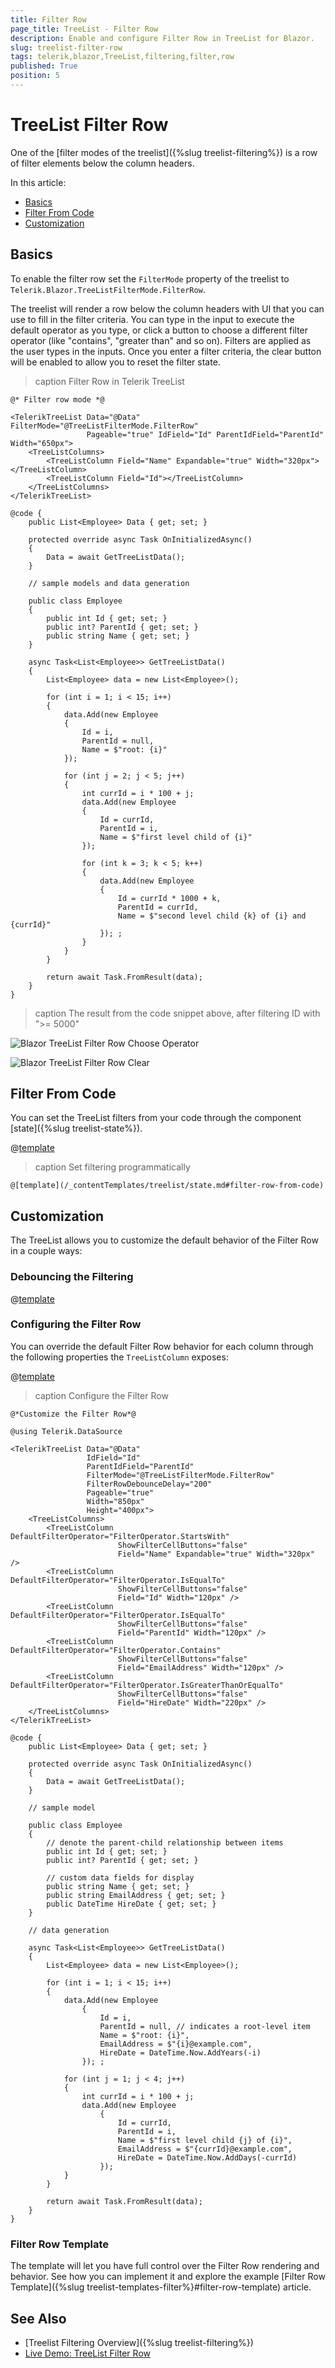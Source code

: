 ```yaml
---
title: Filter Row
page_title: TreeList - Filter Row
description: Enable and configure Filter Row in TreeList for Blazor.
slug: treelist-filter-row
tags: telerik,blazor,TreeList,filtering,filter,row
published: True
position: 5
---
```


# TreeList Filter Row

One of the [filter modes of the treelist]({%slug treelist-filtering%}) is a row of filter elements below the column headers.

In this article:

* [Basics](#basics)
* [Filter From Code](#filter-from-code)
* [Customization](#customization)

## Basics

To enable the filter row set the `FilterMode` property of the treelist to `Telerik.Blazor.TreeListFilterMode.FilterRow`.

The treelist will render a row below the column headers with UI that you can use to fill in the filter criteria. You can type in the input to execute the default operator as you type, or click a button to choose a different filter operator (like "contains", "greater than" and so on). Filters are applied as the user types in the inputs. Once you enter a filter criteria, the clear button will be enabled to allow you to reset the filter state.

>caption Filter Row in Telerik TreeList

````RAZOR
@* Filter row mode *@

<TelerikTreeList Data="@Data" FilterMode="@TreeListFilterMode.FilterRow"
                 Pageable="true" IdField="Id" ParentIdField="ParentId" Width="650px">
    <TreeListColumns>
        <TreeListColumn Field="Name" Expandable="true" Width="320px"></TreeListColumn>
        <TreeListColumn Field="Id"></TreeListColumn>
    </TreeListColumns>
</TelerikTreeList>

@code {
    public List<Employee> Data { get; set; }

    protected override async Task OnInitializedAsync()
    {
        Data = await GetTreeListData();
    }

    // sample models and data generation

    public class Employee
    {
        public int Id { get; set; }
        public int? ParentId { get; set; }
        public string Name { get; set; }
    }

    async Task<List<Employee>> GetTreeListData()
    {
        List<Employee> data = new List<Employee>();

        for (int i = 1; i < 15; i++)
        {
            data.Add(new Employee
            {
                Id = i,
                ParentId = null,
                Name = $"root: {i}"
            });

            for (int j = 2; j < 5; j++)
            {
                int currId = i * 100 + j;
                data.Add(new Employee
                {
                    Id = currId,
                    ParentId = i,
                    Name = $"first level child of {i}"
                });

                for (int k = 3; k < 5; k++)
                {
                    data.Add(new Employee
                    {
                        Id = currId * 1000 + k,
                        ParentId = currId,
                        Name = $"second level child {k} of {i} and {currId}"
                    }); ;
                }
            }
        }

        return await Task.FromResult(data);
    }
}
````

>caption The result from the code snippet above, after filtering ID with ">= 5000"

![Blazor TreeList Filter Row Choose Operator](images/filter-row-choose-operator.png)

![Blazor TreeList Filter Row Clear](images/filter-row-clear.png)



## Filter From Code

You can set the TreeList filters from your code through the component [state]({%slug treelist-state%}).

@[template](/_contentTemplates/treelist/state.md#initial-state)

>caption Set filtering programmatically

````RAZOR
@[template](/_contentTemplates/treelist/state.md#filter-row-from-code)
````

## Customization

The TreeList allows you to customize the default behavior of the Filter Row in a couple ways:

### Debouncing the Filtering

@[template](/_contentTemplates/common/filtering.md#filter-debounce-delay-customization)

### Configuring the Filter Row

You can override the default Filter Row behavior for each column through the following properties the `TreeListColumn` exposes:

@[template](/_contentTemplates/common/filtering.md#filter-row-customization-properties)

>caption Configure the Filter Row

````RAZOR
@*Customize the Filter Row*@

@using Telerik.DataSource

<TelerikTreeList Data="@Data"
                 IdField="Id"
                 ParentIdField="ParentId"
                 FilterMode="@TreeListFilterMode.FilterRow"
                 FilterRowDebounceDelay="200"
                 Pageable="true"
                 Width="850px"
                 Height="400px">
    <TreeListColumns>
        <TreeListColumn DefaultFilterOperator="FilterOperator.StartsWith"
                        ShowFilterCellButtons="false"
                        Field="Name" Expandable="true" Width="320px" />
        <TreeListColumn DefaultFilterOperator="FilterOperator.IsEqualTo"
                        ShowFilterCellButtons="false"
                        Field="Id" Width="120px" />
        <TreeListColumn DefaultFilterOperator="FilterOperator.IsEqualTo"
                        ShowFilterCellButtons="false"
                        Field="ParentId" Width="120px" />
        <TreeListColumn DefaultFilterOperator="FilterOperator.Contains"
                        ShowFilterCellButtons="false"
                        Field="EmailAddress" Width="120px" />
        <TreeListColumn DefaultFilterOperator="FilterOperator.IsGreaterThanOrEqualTo"
                        ShowFilterCellButtons="false"
                        Field="HireDate" Width="220px" />
    </TreeListColumns>
</TelerikTreeList>

@code {
    public List<Employee> Data { get; set; }

    protected override async Task OnInitializedAsync()
    {
        Data = await GetTreeListData();
    }

    // sample model

    public class Employee
    {
        // denote the parent-child relationship between items
        public int Id { get; set; }
        public int? ParentId { get; set; }

        // custom data fields for display
        public string Name { get; set; }
        public string EmailAddress { get; set; }
        public DateTime HireDate { get; set; }
    }

    // data generation

    async Task<List<Employee>> GetTreeListData()
    {
        List<Employee> data = new List<Employee>();

        for (int i = 1; i < 15; i++)
        {
            data.Add(new Employee
                {
                    Id = i,
                    ParentId = null, // indicates a root-level item
                    Name = $"root: {i}",
                    EmailAddress = $"{i}@example.com",
                    HireDate = DateTime.Now.AddYears(-i)
                }); ;

            for (int j = 1; j < 4; j++)
            {
                int currId = i * 100 + j;
                data.Add(new Employee
                    {
                        Id = currId,
                        ParentId = i,
                        Name = $"first level child {j} of {i}",
                        EmailAddress = $"{currId}@example.com",
                        HireDate = DateTime.Now.AddDays(-currId)
                    });
            }
        }

        return await Task.FromResult(data);
    }
}
````

### Filter Row Template

The template will let you have full control over the Filter Row rendering and behavior. See how you can implement it and explore the example [Filter Row Template]({%slug treelist-templates-filter%}#filter-row-template) article.


## See Also

  * [Treelist Filtering Overview]({%slug treelist-filtering%})
  * [Live Demo: TreeList Filter Row](https://demos.telerik.com/blazor-ui/treelist/filter-row)
